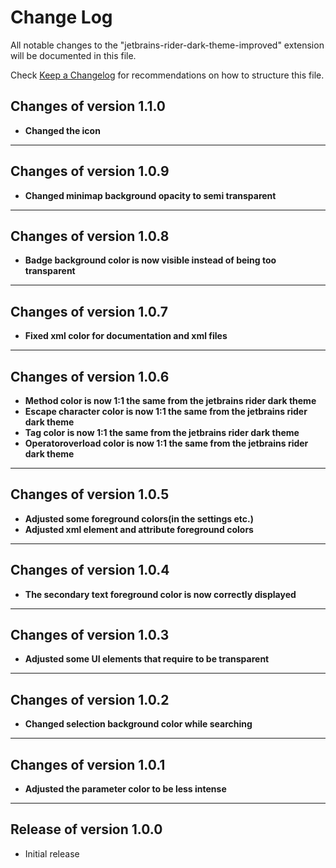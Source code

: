 # Change Log

All notable changes to the "jetbrains-rider-dark-theme-improved" extension will be documented in this file.

Check [Keep a Changelog](http://keepachangelog.com/) for recommendations on how to structure this file.

## Changes of version 1.1.0

- **Changed the icon**

---

## Changes of version 1.0.9

- **Changed minimap background opacity to semi transparent**

---

## Changes of version 1.0.8

- **Badge background color is now visible instead of being too transparent**

---

## Changes of version 1.0.7

- **Fixed xml color for documentation and xml files**

---

## Changes of version 1.0.6

- **Method color is now 1:1 the same from the jetbrains rider dark theme**
- **Escape character color is now 1:1 the same from the jetbrains rider dark theme**
- **Tag color is now 1:1 the same from the jetbrains rider dark theme**
- **Operatoroverload color is now 1:1 the same from the jetbrains rider dark theme**

---

## Changes of version 1.0.5

- **Adjusted some foreground colors(in the settings etc.)**
- **Adjusted xml element and attribute foreground colors**

---

## Changes of version 1.0.4

- **The secondary text foreground color is now correctly displayed**

---

## Changes of version 1.0.3

- **Adjusted some UI elements that require to be transparent**

---

## Changes of version 1.0.2

- **Changed selection background color while searching**

---

## Changes of version 1.0.1

- **Adjusted the parameter color to be less intense**

---

## Release of version 1.0.0

- Initial release
